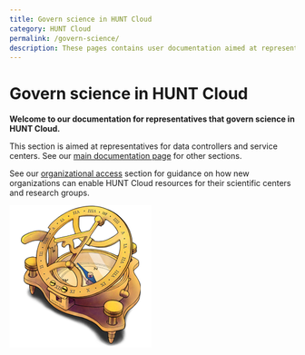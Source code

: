 ```yaml
---
title: Govern science in HUNT Cloud
category: HUNT Cloud
permalink: /govern-science/
description: These pages contains user documentation aimed at representatives that govern science in HUNT Cloud.
---
```


# Govern science in HUNT Cloud

**Welcome to our documentation for representatives that govern science in HUNT Cloud.**

This section is aimed at representatives for data controllers and service centers. See our [main documentation page](/) for other sections.

See our [organizational access](/govern-science/organizational-access) section for guidance on how new organizations can enable HUNT Cloud resources for their scientific centers and research groups. 

!["Illustration of sundial compass in brass."](../images/hunt-cloud_compass_250.png)


